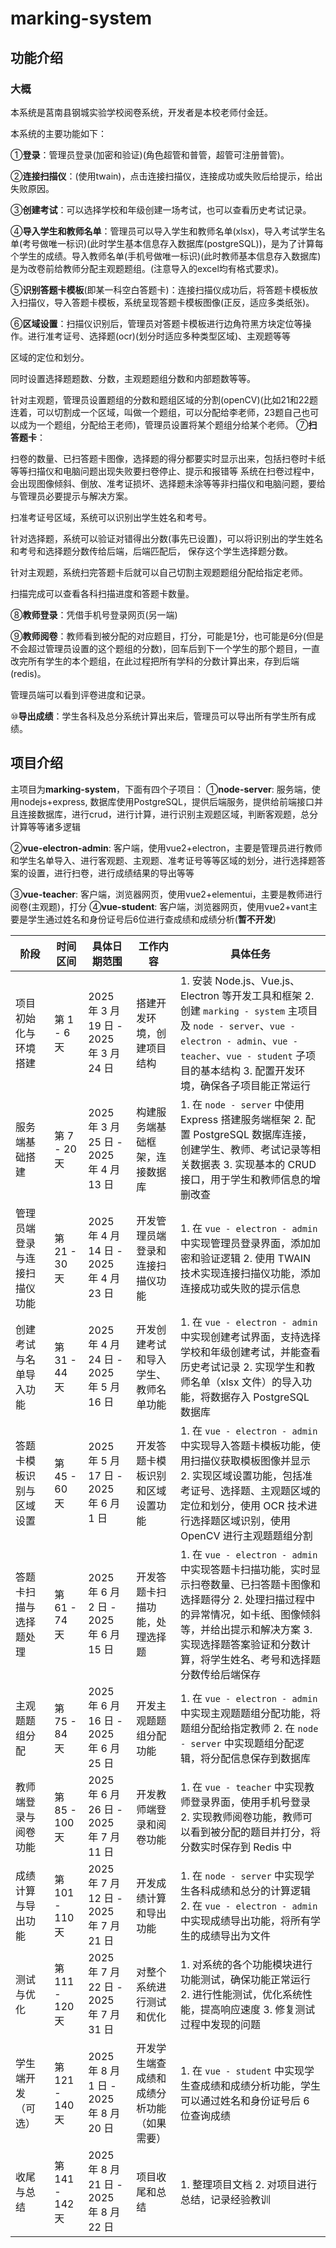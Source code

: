 # marking-system



## 功能介绍

### 大概

本系统是莒南县钢城实验学校阅卷系统，开发者是本校老师付金廷。

本系统的主要功能如下：

①**登录**：管理员登录(加密和验证)(角色超管和普管，超管可注册普管)。

②**连接扫描仪**：(使用twain)，点击连接扫描仪，连接成功或失败后给提示，给出失败原因。

③**创建考试**：可以选择学校和年级创建一场考试，也可以查看历史考试记录。

④**导入学生和教师名单**：管理员可以导入学生和教师名单(xlsx)，导入考试学生名单(考号做唯一标识)(此时学生基本信息存入数据库(postgreSQL))，是为了计算每个学生的成绩。导入教师名单(手机号做唯一标识)(此时教师基本信息存入数据库)是为改卷前给教师分配主观题题组。(注意导入的excel均有格式要求)。

⑤**识别答题卡模板**(即某一科空白答题卡)：连接扫描仪成功后，将答题卡模板放入扫描仪，导入答题卡模板，系统呈现答题卡模板图像(正反，适应多类纸张)。

⑥**区域设置**：扫描仪识别后，管理员对答题卡模板进行边角符黑方块定位等操作。进行准考证号、选择题(ocr)(划分时适应多种类型区域)、主观题等等

 区域的定位和划分。

同时设置选择题题数、分数，主观题题组分数和内部题数等等。

 针对主观题，管理员设置题组的分数和题组区域的分割(openCV)(比如21和22题连着，可以切割成一个区域，叫做一个题组，可以分配给李老师，23题自己也可以成为一个题组，分配给王老师)，管理员设置将某个题组分给某个老师。
⑦**扫答题卡**：

 扫卷的数量、已扫答题卡图像，选择题的得分都要实时显示出来，包括扫卷时卡纸等等扫描仪和电脑问题出现失败要扫卷停止、提示和报错等
 系统在扫卷过程中，会出现图像倾斜、倒放、准考证损坏、选择题未涂等等非扫描仪和电脑问题，要给与管理员必要提示与解决方案。

 扫准考证号区域，系统可以识别出学生姓名和考号。

 针对选择题，系统可以验证对错得出分数(事先已设置)，可以将识别出的学生姓名和考号和选择题分数传给后端，后端匹配后， 保存这个学生选择题分数。

 针对主观题，系统扫完答题卡后就可以自己切割主观题题组分配给指定老师。

扫描完成可以查看各科扫描进度和答题卡数量。

⑧**教师登录**：凭借手机号登录网页(另一端)

⑨**教师阅卷**：教师看到被分配的对应题目，打分，可能是1分，也可能是6分(但是不会超过管理员设置的这个题组的分数)，回车后到下一个学生的那个题目，一直改完所有学生的本个题组，在此过程把所有学科的分数计算出来，存到后端(redis)。

管理员端可以看到评卷进度和记录。

⑩**导出成绩**：学生各科及总分系统计算出来后，管理员可以导出所有学生所有成绩。



## 项目介绍

主项目为**marking-system**，下面有四个子项目：
①**node-server**: 服务端，使用nodejs+express, 数据库使用PostgreSQL，提供后端服务，提供给前端接口并且连接数据库，进行crud，进行计算，进行识别主观题区域，判断客观题，总分计算等等诸多逻辑

②**vue-electron-admin**: 客户端，使用vue2+electron，主要是管理员进行教师和学生名单导入、进行客观题、主观题、准考证号等等区域的划分，进行选择题答案的设置，进行扫卷，进行成绩结果的导出等等

③**vue-teacher**: 客户端，浏览器网页，使用vue2+elementui，主要是教师进行阅卷(主观题)，打分
④**vue-student**: 客户端，浏览器网页，使用vue2+vant主要是学生通过姓名和身份证号后6位进行查成绩和成绩分析(**暂不开发**)









| 阶段                         | 时间区间        | 具体日期范围                            | 工作内容                                   | 具体任务                                                     |
| ---------------------------- | --------------- | --------------------------------------- | ------------------------------------------ | ------------------------------------------------------------ |
| 项目初始化与环境搭建         | 第 1 - 6 天     | 2025 年 3 月 19 日 - 2025 年 3 月 24 日 | 搭建开发环境，创建项目结构                 | 1. 安装 Node.js、Vue.js、Electron 等开发工具和框架 2. 创建 `marking - system` 主项目及 `node - server`、`vue - electron - admin`、`vue - teacher`、`vue - student` 子项目的基本结构 3. 配置开发环境，确保各子项目能正常运行 |
| 服务端基础搭建               | 第 7 - 20 天    | 2025 年 3 月 25 日 - 2025 年 4 月 13 日 | 构建服务端基础框架，连接数据库             | 1. 在 `node - server` 中使用 Express 搭建服务端框架 2. 配置 PostgreSQL 数据库连接，创建学生、教师、考试记录等相关数据表 3. 实现基本的 CRUD 接口，用于学生和教师信息的增删改查 |
| 管理员端登录与连接扫描仪功能 | 第 21 - 30 天   | 2025 年 4 月 14 日 - 2025 年 4 月 23 日 | 开发管理员端登录和连接扫描仪功能           | 1. 在 `vue - electron - admin` 中实现管理员登录界面，添加加密和验证逻辑 2. 使用 TWAIN 技术实现连接扫描仪功能，添加连接成功或失败的提示信息 |
| 创建考试与名单导入功能       | 第 31 - 44 天   | 2025 年 4 月 24 日 - 2025 年 5 月 16 日 | 开发创建考试和导入学生、教师名单功能       | 1. 在 `vue - electron - admin` 中实现创建考试界面，支持选择学校和年级创建考试，并能查看历史考试记录 2. 实现学生和教师名单（xlsx 文件）的导入功能，将数据存入 PostgreSQL 数据库 |
| 答题卡模板识别与区域设置     | 第 45 - 60 天   | 2025 年 5 月 17 日 - 2025 年 6 月 1 日  | 开发答题卡模板识别和区域设置功能           | 1. 在 `vue - electron - admin` 中实现导入答题卡模板功能，使用扫描仪获取模板图像并显示 2. 实现区域设置功能，包括准考证号、选择题、主观题区域的定位和划分，使用 OCR 技术进行选择题区域识别，使用 OpenCV 进行主观题题组分割 |
| 答题卡扫描与选择题处理       | 第 61 - 74 天   | 2025 年 6 月 2 日 - 2025 年 6 月 15 日  | 开发答题卡扫描功能，处理选择题             | 1. 在 `vue - electron - admin` 中实现答题卡扫描功能，实时显示扫卷数量、已扫答题卡图像和选择题得分 2. 处理扫描过程中的异常情况，如卡纸、图像倾斜等，并给出提示和解决方案 3. 实现选择题答案验证和分数计算，将学生姓名、考号和选择题分数传给后端保存 |
| 主观题题组分配               | 第 75 - 84 天   | 2025 年 6 月 16 日 - 2025 年 6 月 25 日 | 开发主观题题组分配功能                     | 1. 在 `vue - electron - admin` 中实现主观题题组分配功能，将题组分配给指定教师 2. 在 `node - server` 中实现题组分配逻辑，将分配信息保存到数据库 |
| 教师端登录与阅卷功能         | 第 85 - 100 天  | 2025 年 6 月 26 日 - 2025 年 7 月 11 日 | 开发教师端登录和阅卷功能                   | 1. 在 `vue - teacher` 中实现教师登录界面，使用手机号登录 2. 实现教师阅卷功能，教师可以看到被分配的题目并打分，将分数实时保存到 Redis 中 |
| 成绩计算与导出功能           | 第 101 - 110 天 | 2025 年 7 月 12 日 - 2025 年 7 月 21 日 | 开发成绩计算和导出功能                     | 1. 在 `node - server` 中实现学生各科成绩和总分的计算逻辑 2. 在 `vue - electron - admin` 中实现成绩导出功能，将所有学生的成绩导出为文件 |
| 测试与优化                   | 第 111 - 120 天 | 2025 年 7 月 22 日 - 2025 年 7 月 31 日 | 对整个系统进行测试和优化                   | 1. 对系统的各个功能模块进行功能测试，确保功能正常运行 2. 进行性能测试，优化系统性能，提高响应速度 3. 修复测试过程中发现的问题 |
| 学生端开发（可选）           | 第 121 - 140 天 | 2025 年 8 月 1 日 - 2025 年 8 月 20 日  | 开发学生端查成绩和成绩分析功能（如果需要） | 1. 在 `vue - student` 中实现学生查成绩和成绩分析功能，学生可以通过姓名和身份证号后 6 位查询成绩 |
| 收尾与总结                   | 第 141 - 142 天 | 2025 年 8 月 21 日 - 2025 年 8 月 22 日 | 项目收尾和总结                             | 1. 整理项目文档 2. 对项目进行总结，记录经验教训              |






